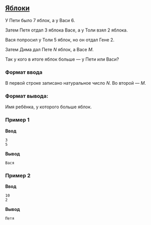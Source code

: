 ## [Яблоки](../../../solutions/2.2/22_e.py)

У Пети было 7 яблок, а у Васи 6.

Затем Петя отдал 3 яблока Васе, а у Толи взял 2 яблока.

Вася попросил у Толи 5 яблок, но он отдал Гене 2.

Затем Дима дал Пете $N$ яблок, а Васе $M$.

Так у кого в итоге яблок больше — у Пети или Васи?

### Формат ввода

В первой строке записано натуральное число $N$.
Во второй — $M$.



### Формат вывода:

Имя ребёнка, у которого больше яблок.

### Пример 1

**Ввод**
```plaintext
3
5
```

**Вывод**
```plaintext
Вася
```

### Пример 2

**Ввод**
```plaintext
10
2
```

**Вывод**
```plaintext
Петя
```

